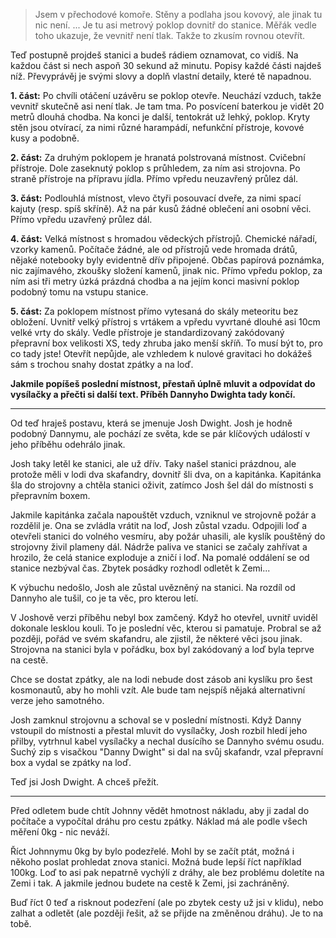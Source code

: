 > Jsem v přechodové komoře. Stěny a podlaha jsou kovový, ale jinak tu nic není. ... Je tu asi metrový poklop dovnitř do stanice. Měřák vedle toho ukazuje, že vevnitř není tlak. Takže to zkusím rovnou otevřít.

Teď postupně projdeš stanici a budeš rádiem oznamovat, co vidíš. Na každou část si nech aspoň 30 sekund až minutu. Popisy každé části najdeš níž. Převyprávěj je svými slovy a doplň vlastní detaily, které tě napadnou.

__1. část:__ Po chvíli otáčení uzávěru se poklop otevře. Neuchází vzduch, takže vevnitř skutečně asi není tlak. Je tam tma. Po posvícení baterkou je vidět 20 metrů dlouhá chodba. Na konci je další, tentokrát už lehký, poklop. Kryty stěn jsou otvírací, za nimi různé harampádí, nefunkční přístroje, kovové kusy a podobně.

__2. část:__ Za druhým poklopem je hranatá polstrovaná místnost. Cvičební přístroje. Dole zaseknutý poklop s průhledem, za ním asi strojovna. Po straně přístroje na přípravu jídla. Přímo vpředu neuzavřený průlez dál.

__3. část:__ Podlouhlá místnost, vlevo čtyři posouvací dveře, za nimi spací kajuty (resp. spíš skříně). Až na pár kusů žádné oblečení ani osobní věci. Přímo vpředu uzavřený průlez dál.
<!-- TODO možno doplnit divno obraz, divno knihu, osobní fotku, whatevs -->

__4. část:__ Velká místnost s hromadou vědeckých přístrojů. Chemické nářadí, vzorky kamenů. Počítače žádné, ale od přístrojů vede hromada drátů, nějaké notebooky byly evidentně dřív připojené. Občas papírová poznámka, nic zajímavého, zkoušky složení kamenů, jinak nic. Přímo vpředu poklop, za ním asi tři metry úzká prázdná chodba a na jejím konci masivní poklop podobný tomu na vstupu stanice.

__5. část:__ Za poklopem místnost přímo vytesaná do skály meteoritu bez obložení. Uvnitř velký přístroj s vrtákem a vpředu vyvrtané dlouhé asi 10cm velké vrty do skály. Vedle přístroje je standardizovaný zakódovaný přepravní box velikosti XS, tedy zhruba jako menší skříň. To musí být to, pro co tady jste! Otevřít nepůjde, ale vzhledem k nulové gravitaci ho dokážeš sám s trochou snahy dostat zpátky a na loď.

__Jakmile popíšeš poslední místnost, přestaň úplně mluvit a odpovídat do vysílačky a přečti si další text. Příběh Dannyho Dwighta tady končí.__

---

Od teď hraješ postavu, která se jmenuje Josh Dwight. Josh je hodně podobný Dannymu, ale pochází ze světa, kde se pár klíčových událostí v jeho příběhu odehrálo jinak.

Josh taky letěl ke stanici, ale už dřív. Taky našel stanici prázdnou, ale protože měli v lodi dva skafandry, dovnitř šli dva, on a kapitánka. Kapitánka šla do strojovny a chtěla stanici oživit, zatímco Josh šel dál do místnosti s přepravním boxem.

Jakmile kapitánka začala napouštět vzduch, vzniknul ve strojovně požár a rozdělil je. Ona se zvládla vrátit na loď, Josh zůstal vzadu. Odpojili loď a otevřeli stanici do volného vesmíru, aby požár uhasili, ale kyslík pouštěný do strojovny živil plameny dál. Nádrže paliva ve stanici se začaly zahřívat a hrozilo, že celá stanice exploduje a zničí i loď. Na pomalé oddálení se od stanice nezbýval čas. Zbytek posádky rozhodl odletět k Zemi...

K výbuchu nedošlo, Josh ale zůstal uvězněný na stanici. Na rozdíl od Dannyho ale tušil, co je ta věc, pro kterou letí.

V Joshově verzi příběhu nebyl box zamčený. Když ho otevřel, uvnitř uviděl dokonale lesklou kouli. To je poslední věc, kterou si pamatuje. Probral se až později, pořád ve svém skafandru, ale zjistil, že některé věci jsou jinak. Strojovna na stanici byla v pořádku, box byl zakódovaný a loď byla teprve na cestě.

Chce se dostat zpátky, ale na lodi nebude dost zásob ani kyslíku pro šest kosmonautů, aby ho mohli vzít. Ale bude tam nejspíš nějaká alternativní verze jeho samotného.

Josh zamknul strojovnu a schoval se v poslední místnosti. Když Danny vstoupil do místnosti a přestal mluvit do vysílačky, Josh rozbil hledí jeho přilby, vytrhnul kabel vysílačky a nechal dusícího se Dannyho svému osudu. Suchý zip s visačkou "Danny Dwight" si dal na svůj skafandr, vzal přepravní box a vydal se zpátky na loď.

Teď jsi Josh Dwight. A chceš přežít.

<!-- TODO nápad: vysílačku rozbije, aby se mohl vymluvit, později ji někdo opraví a dojde na to, že ji rozbil úmyslně? -->

<!-- TODO nápad: psát v první osobě, ať s tím je hráč víc v pohodě -->

---

Před odletem bude chtít Johnny vědět hmotnost nákladu, aby ji zadal do počítače a vypočítal dráhu pro cestu zpátky. Náklad má ale podle všech měření 0kg - nic neváží.

Říct Johnnymu 0kg by bylo podezřelé. Mohl by se začít ptát, možná i někoho poslat prohledat znova stanici. Možná bude lepší říct například 100kg. Loď to asi pak nepatrně vychýlí z dráhy, ale bez problému doletíte na Zemi i tak. A jakmile jednou budete na cestě k Zemi, jsi zachráněný.

Buď říct 0 teď a risknout podezření (ale po zbytek cesty už jsi v klidu), nebo zalhat a odletět (ale později řešit, až se přijde na změněnou dráhu). Je to na tobě.
